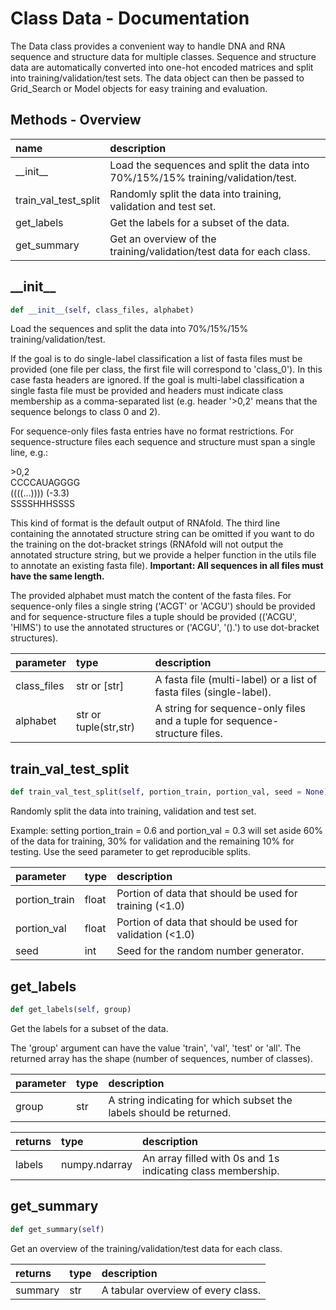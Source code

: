 # Class Data - Documentation

The Data class provides a convenient way to handle DNA and RNA sequence and structure data for multiple classes. Sequence and structure data are automatically converted into one-hot encoded matrices and split into training/validation/test sets. The data object can then be passed to Grid\_Search or Model objects for easy training and evaluation.

## Methods - Overview

| name | description |
|:-|:-|
| \_\_init\_\_ | Load the sequences and split the data into 70%/15%/15% training/validation/test. |
| train\_val\_test\_split | Randomly split the data into training, validation and test set. |
| get\_labels | Get the labels for a subset of the data. |
| get\_summary | Get an overview of the training/validation/test data for each class. |
## \_\_init\_\_

``` python
def __init__(self, class_files, alphabet)
```
Load the sequences and split the data into 70%/15%/15% training/validation/test. 

 If the goal is to do single-label classification a list of fasta files must be provided (one file per class, the first file will correspond to 'class\_0'). In this case fasta headers are ignored. If the goal is multi-label classification a single fasta file must be provided and headers must indicate class membership as a comma-separated list (e.g. header '\>0,2' means that the sequence belongs to class 0 and 2). 

 For sequence-only files fasta entries have no format restrictions. For sequence-structure files each sequence and structure must span a single line, e.g.: 

  \>0,2  
  CCCCAUAGGGG  
  ((((...)))) (-3.3)  
  SSSSHHHSSSS  
 

 This kind of format is the default output of RNAfold. The third line containing the annotated structure string can be omitted if you want to do the training on the dot-bracket strings (RNAfold will not output the annotated structure string, but we provide a helper function in the utils file to annotate an existing fasta file). **Important: All sequences in all files must have the same length.** 

 The provided alphabet must match the content of the fasta files. For sequence-only files a single string ('ACGT' or 'ACGU') should be provided and for sequence-structure files a tuple should be provided (('ACGU', 'HIMS') to use the annotated structures or ('ACGU', '().') to use dot-bracket structures). 



| parameter | type | description |
|:-|:-|:-|
| class_files | str or [str] | A fasta file (multi-label) or a list of fasta files (single-label). |
| alphabet | str or tuple(str,str) | A string for sequence-only files and a tuple for sequence-structure files. |
## train\_val\_test\_split

``` python
def train_val_test_split(self, portion_train, portion_val, seed = None)
```
Randomly split the data into training, validation and test set. 

 Example: setting portion\_train = 0.6 and portion\_val = 0.3 will set aside 60% of the data for training, 30% for validation and the remaining 10% for testing. Use the seed parameter to get reproducible splits. 



| parameter | type | description |
|:-|:-|:-|
| portion_train | float | Portion of data that should be used for training (<1.0) |
| portion_val | float | Portion of data that should be used for validation (<1.0) |
| seed | int | Seed for the random number generator. |
## get\_labels

``` python
def get_labels(self, group)
```
Get the labels for a subset of the data. 

 The 'group' argument can have the value 'train', 'val', 'test' or 'all'. The returned array has the shape (number of sequences, number of classes). 



| parameter | type | description |
|:-|:-|:-|
| group | str | A string indicating for which subset the labels should be returned. |

| returns | type | description |
|:-|:-|:-|
| labels | numpy.ndarray | An array filled with 0s and 1s indicating class membership. |
## get\_summary

``` python
def get_summary(self)
```
Get an overview of the training/validation/test data for each class. 




| returns | type | description |
|:-|:-|:-|
| summary | str | A tabular overview of every class. |

